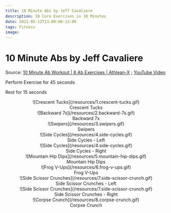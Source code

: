 ```yaml
---
title: 10 Minute Abs by Jeff Cavaliere
description: 10 Core Exercises in 10 Minutes
date: 2021-05-12T13:00:00-13:00
tags: Fitness
image: 
---
```


# 10 Minute Abs by Jeff Cavaliere

Source: [10 Minute Ab Workout \| 8 Ab Exercises \| Athlean-X](https://athleanx.com/articles/abs-for-men/10-minute-ab-workout) ; [YouTube Video](https://www.youtube.com/embed/i27K2ry9jEo)

Perform Exercise for 45 seconds

Rest for 15 seconds

<center>![Crescent Tucks](/resources/1.crescent-tucks.gif)</center>

<center>Crescent Tucks</center>

<center>![Backward 7s](/resources/2.backward-7s.gif)</center>

<center>Backward 7x</center>

<center>![Swipers](/resources/3.swipers.gif)</center>

<center>Swipers</center>

<center>![Side Cycles](/resources/4.side-cycles.gif)</center>

<center>Side Cycles - Left</center>

<center>![Side Cycles](/resources/4.side-cycles.gif)</center>

<center>Side Cycles - Right</center>

<center>![Mountain Hip Dips](/resources/5.mountain-hip-dips.gif)</center>

<center>Mountain Hip Dips</center>

<center>![Frog V-Ups](/resources/6.frog-v-ups.gif)</center>

<center>Frog V-Ups</center>

<center>![Side Scissor Crunches](/resources/7.side-scissor-crunch.gif)</center>

<center>Side Scissor Crunches - Left</center>

<center>![Side Scissor Crunches](/resources/7.side-scissor-crunch.gif)</center>

<center>Side Scissor Crunches - Right</center>

<center>![Corpse Crunch](/resources/8.corpse-crunch.gif)</center>

<center>Corpse Crunch</center>